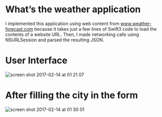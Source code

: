 
# What’s the weather application

I implemented this application using web content from www.weather-forecast.com because it takes just a few lines of Swift3 code to load the contents of a website URL. Then, I made networking calls using NSURLSession and parsed the resulting JSON.

# User Interface

![screen shot 2017-02-14 at 01 21 07](https://cloud.githubusercontent.com/assets/18175994/22917942/b006da84-f255-11e6-8fc6-dfd3134f9748.png)

# After filling the city in the form

![screen shot 2017-02-14 at 01 30 01](https://cloud.githubusercontent.com/assets/18175994/22917944/b2506c60-f255-11e6-9585-a7a39ef808a7.png)

